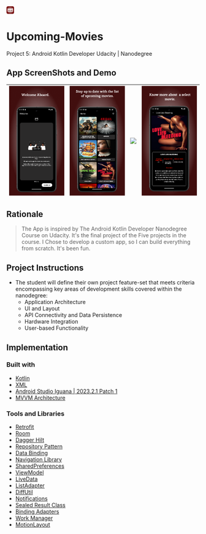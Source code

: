 <img src="screenshots/icon.svg" height="20" width="20" alt="App Logo"/>

# Upcoming-Movies
Project 5: Android Kotlin Developer Udacity | Nanodegree

## App ScreenShots and Demo
| <img src="screenshots/1.png"/>  | <img src="screenshots/2.png"/>  | <img src="screenshots/3.png"/>  | <img src="screenshots/4.png"/> |
|:-------------------------------:|:-------------------------------:|:-------------------------------:|:------------------------------:|

[//]: # (| <img src="screenshots/4.jpeg"/> | <img src="screenshots/5.jpeg"/> | <img src="screenshots/6.jpeg"/> |)
## Rationale
> The App is inspired by The Android Kotlin Developer Nanodegree Course on Udacity. It's the final project of the Five projects in the course.
> I Chose to develop a custom app, so I can build everything from scratch. It's been fun. 

## Project Instructions 
+ The student will define their own project feature-set that meets criteria encompassing key areas of development skills covered within the nanodegree:
  + Application Architecture
  + UI and Layout
  + API Connectivity and Data Persistence
  + Hardware Integration
  + User-based Functionality

## Implementation
### Built with 
+ [Kotlin]()
+ [XML]()
+ [Android Studio Iguana | 2023.2.1 Patch 1]()
+ [MVVM Architecture]()
### Tools and Libraries
+ [Retrofit]()
+ [Room]()
+ [Dagger Hilt]()
+ [Repository Pattern]()
+ [Data Binding]()
+ [Navigation Library]()
+ [SharedPreferences]()
+ [ViewModel]()
+ [LiveData]()
+ [ListAdapter]()
+ [DiffUtil]()
+ [Notifications ]()
+ [Sealed Result Class]()
+ [Binding Adapters]()
+ [Work Manager]()
+ [MotionLayout]()